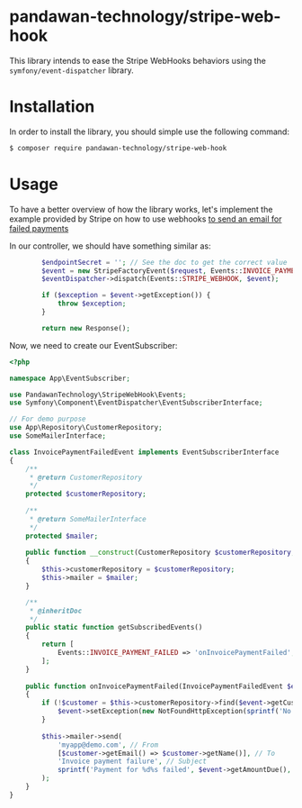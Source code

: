 # pandawan-technology/stripe-web-hook
This library intends to ease the Stripe WebHooks behaviors using the `symfony/event-dispatcher` library.

# Installation
In order to install the library, you should simple use the following command:
```bash
$ composer require pandawan-technology/stripe-web-hook
```

# Usage
To have a better overview of how the library works, let's implement the example provided by Stripe on how to use webhooks [to send an email for failed payments](https://stripe.com/docs/recipes/sending-emails-for-failed-payments)

In our controller, we should have something similar as:
```php
        $endpointSecret = ''; // See the doc to get the correct value
        $event = new StripeFactoryEvent($request, Events::INVOICE_PAYMENT_FAILED, $endpointSignature);
        $eventDispatcher->dispatch(Events::STRIPE_WEBHOOK, $event);

        if ($exception = $event->getException()) {
            throw $exception;
        }

        return new Response();
```
Now, we need to create our EventSubscriber:
```php
<?php

namespace App\EventSubscriber;

use PandawanTechnology\StripeWebHook\Events;
use Symfony\Component\EventDispatcher\EventSubscriberInterface;

// For demo purpose
use App\Repository\CustomerRepository;
use SomeMailerInterface;

class InvoicePaymentFailedEvent implements EventSubscriberInterface
{
    /**
     * @return CustomerRepository
     */
    protected $customerRepository;
    
    /**
     * @return SomeMailerInterface
     */
    protected $mailer;
    
    public function __construct(CustomerRepository $customerRepository, SomeMailerInterface $mailer) 
    {
        $this->customerRepository = $customerRepository;
        $this->mailer = $mailer;
    }

    /**
     * @inheritDoc
     */
    public static function getSubscribedEvents() 
    {
        return [
            Events::INVOICE_PAYMENT_FAILED => 'onInvoicePaymentFailed',            
        ];
    }
    
    public function onInvoicePaymentFailed(InvoicePaymentFailedEvent $event, string $eventName, EventDispatcherInterface $eventDispatcher)
    {
        if (!$customer = $this->customerRepository->find($event->getCustomerId())) {
            $event->setException(new NotFoundHttpException(sprintf('No customer with Stripe ID "%s"', $event->getCustomerId())));
        }
        
        $this->mailer->send(
            'myapp@demo.com', // From
            [$customer->getEmail() => $customer->getName()], // To
            'Invoice payment failure', // Subject
            sprintf('Payment for %d%s failed', $event->getAmountDue(), $event->getCurrencyName())
        );
    }
}
```